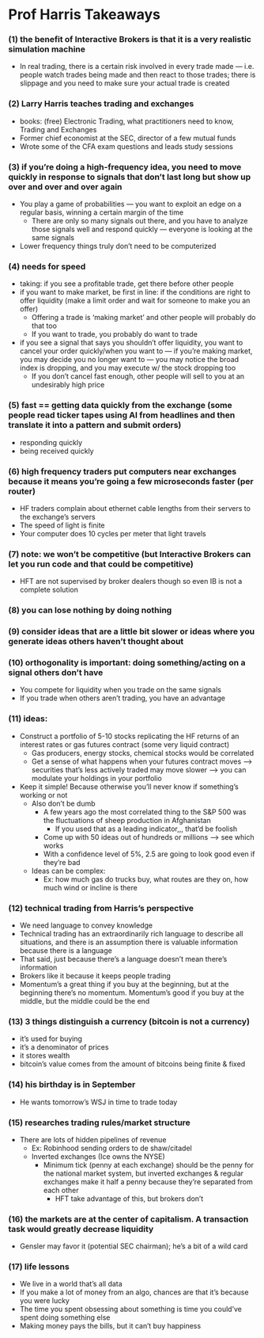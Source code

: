 # Prof Harris Takeaways

### (1) the benefit of Interactive Brokers is that it is a very realistic simulation machine

- In real trading, there is a certain risk involved in every trade made — i.e. people watch trades being made and then react to those trades; there is slippage and you need to make sure your actual trade is created

### (2) Larry Harris teaches trading and exchanges

- books: (free) Electronic Trading, what practitioners need to know, Trading and Exchanges
- Former chief economist at the SEC, director of a few mutual funds
- Wrote some of the CFA exam questions and leads study sessions

### (3) if you’re doing a high-frequency idea, you need to move quickly in response to signals that don’t last long but show up over and over and over again

- You play a game of probabilities — you want to exploit an edge on a regular basis, winning a certain margin of the time
  - There are only so many signals out there, and you have to analyze those signals well and respond quickly — everyone is looking at the same signals
- Lower frequency things truly don’t need to be computerized

### (4) needs for speed

- taking: if you see a profitable trade, get there before other people
- if you want to make market, be first in line: if the conditions are right to offer liquidity (make a limit order and wait for someone to make you an offer)
  - Offering a trade is ‘making market’ and other people will probably do that too
  - If you want to trade, you probably do want to trade
- if you see a signal that says you shouldn’t offer liquidity, you want to cancel your order quickly/when you want to — if you’re making market, you may decide you no longer want to — you may notice the broad index is dropping, and you may execute w/ the stock dropping too
  - If you don’t cancel fast enough, other people will sell to you at an undesirably high price

### (5) fast == getting data quickly from the exchange (some people read ticker tapes using AI from headlines and then translate it into a pattern and submit orders)

- responding quickly
- being received quickly

### (6) high frequency traders put computers near exchanges because it means you’re going a few microseconds faster (per router)

- HF traders complain about ethernet cable lengths from their servers to the exchange’s servers
- The speed of light is finite
- Your computer does 10 cycles per meter that light travels

### (7) note: we won’t be competitive (but Interactive Brokers can let you run code and that could be competitive)

- HFT are not supervised by broker dealers though so even IB is not a complete solution

### (8) you can lose nothing by doing nothing

### (9) consider ideas that are a little bit slower or ideas where you generate ideas others haven’t thought about

### (10) orthogonality is important: doing something/acting on a signal others don’t have

- You compete for liquidity when you trade on the same signals
- If you trade when others aren’t trading, you have an advantage

### (11) ideas:

- Construct a portfolio of 5-10 stocks replicating the HF returns of an interest rates or gas futures contract (some very liquid contract)
  - Gas producers, energy stocks, chemical stocks would be correlated
  - Get a sense of what happens when your futures contract moves —> securities that’s less actively traded may move slower —> you can modulate your holdings in your portfolio
- Keep it simple! Because otherwise you’ll never know if something’s working or not
  - Also don’t be dumb
    - A few years ago the most correlated thing to the S&P 500 was the fluctuations of sheep production in Afghanistan
      - If you used that as a leading indicator,,, that’d be foolish
    - Come up with 50 ideas out of hundreds or millions —> see which works
    - With a confidence level of 5%, 2.5 are going to look good even if they’re bad
  - Ideas can be complex:
    - Ex: how much gas do trucks buy, what routes are they on, how much wind or incline is there

### (12) technical trading from Harris’s perspective

- We need language to convey knowledge
- Technical trading has an extraordinarily rich language to describe all situations, and there is an assumption there is valuable information because there is a language
- That said, just because there’s a language doesn’t mean there’s information
- Brokers like it because it keeps people trading
- Momentum’s a great thing if you buy at the beginning, but at the beginning there’s no momentum. Momentum’s good if you buy at the middle, but the middle could be the end

### (13) 3 things distinguish a currency (bitcoin is not a currency)

- it’s used for buying
- it’s a denominator of prices
- it stores wealth
- bitcoin’s value comes from the amount of bitcoins being finite & fixed

### (14) his birthday is in September

- He wants tomorrow’s WSJ in time to trade today

### (15) researches trading rules/market structure

- There are lots of hidden pipelines of revenue
  - Ex: Robinhood sending orders to de shaw/citadel
  - Inverted exchanges (Ice owns the NYSE)
    - Minimum tick (penny at each exchange) should be the penny for the national market system, but inverted exchanges & regular exchanges make it half a penny because they’re separated from each other
      - HFT take advantage of this, but brokers don’t

### (16) the markets are at the center of capitalism. A transaction task would greatly decrease liquidity

- Gensler may favor it (potential SEC chairman); he’s a bit of a wild card

### (17) life lessons

- We live in a world that’s all data
- If you make a lot of money from an algo, chances are that it’s because you were lucky
- The time you spent obsessing about something is time you could’ve spent doing something else
- Making money pays the bills, but it can’t buy happiness
